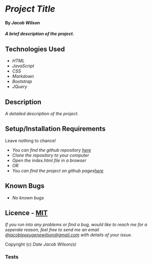 # _Project Title_

#### By _**Jacob Wilson**_

#### _A brief description of the project._

## Technologies Used

* _HTML_
* _JavaScript_
* _CSS_
* _Markdown_
* _Bootstrap_
* _JQuery_

## Description

_A detailed description of the project._

## Setup/Installation Requirements

Leave nothing to chance!

* _You can find the github repository [here]()_
* _Clone the repository to your computer_
* _Open the index.html file in a browser_
* _OR_
* _You can find the project on github pages[here]()_

## Known Bugs

* _No known bugs_

## Licence - [MIT](https://opensource.org/licenses/MIT)

_If you run into any problems or find a bug, would like to reach me for a seperate reason, feel free to send me an email @jacobleeeugenewilson@gmail.com with details of your issue._

Copyright (c) _Date_ _Jacob Wilson(s)_

### Tests


